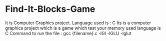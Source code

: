 # Find-It-Blocks-Game
It is Computer Graphics  project. Language used is : C
Its is a computer graphics project which is a game which test your memory
used language is C 
Command to run the file : gcc {filename}.c -lGl -lGLU -lglut

